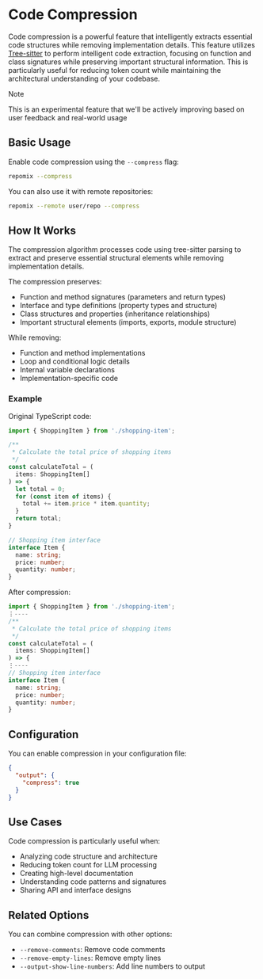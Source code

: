 # Code Compression

Code compression is a powerful feature that intelligently extracts essential code structures while removing implementation details. This feature utilizes [Tree-sitter](https://github.com/tree-sitter/tree-sitter) to perform intelligent code extraction, focusing on function and class signatures while preserving important structural information. This is particularly useful for reducing token count while maintaining the architectural understanding of your codebase.

> [!NOTE]  
> This is an experimental feature that we'll be actively improving based on user feedback and real-world usage

## Basic Usage

Enable code compression using the `--compress` flag:

```bash
repomix --compress
```

You can also use it with remote repositories:

```bash
repomix --remote user/repo --compress
```

## How It Works

The compression algorithm processes code using tree-sitter parsing to extract and preserve essential structural elements while removing implementation details.

The compression preserves:
- Function and method signatures (parameters and return types)
- Interface and type definitions (property types and structure)
- Class structures and properties (inheritance relationships)
- Important structural elements (imports, exports, module structure)

While removing:
- Function and method implementations
- Loop and conditional logic details
- Internal variable declarations
- Implementation-specific code

### Example

Original TypeScript code:

```typescript
import { ShoppingItem } from './shopping-item';

/**
 * Calculate the total price of shopping items
 */
const calculateTotal = (
  items: ShoppingItem[]
) => {
  let total = 0;
  for (const item of items) {
    total += item.price * item.quantity;
  }
  return total;
}

// Shopping item interface
interface Item {
  name: string;
  price: number;
  quantity: number;
}
```

After compression:

```typescript
import { ShoppingItem } from './shopping-item';
⋮----
/**
 * Calculate the total price of shopping items
 */
const calculateTotal = (
  items: ShoppingItem[]
) => {
⋮----
// Shopping item interface
interface Item {
  name: string;
  price: number;
  quantity: number;
}
```

## Configuration

You can enable compression in your configuration file:

```json
{
  "output": {
    "compress": true
  }
}
```

## Use Cases

Code compression is particularly useful when:
- Analyzing code structure and architecture
- Reducing token count for LLM processing
- Creating high-level documentation
- Understanding code patterns and signatures
- Sharing API and interface designs

## Related Options

You can combine compression with other options:
- `--remove-comments`: Remove code comments
- `--remove-empty-lines`: Remove empty lines
- `--output-show-line-numbers`: Add line numbers to output
